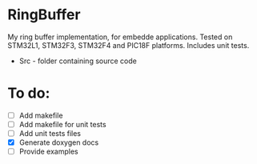 # RingBuffer
My ring buffer implementation, for embedde applications. Tested on STM32L1, STM32F3, STM32F4 and PIC18F platforms. Includes unit tests.<br/>
- Src - folder containing source code
# To do:
- [ ] Add makefile
- [ ] Add makefile for unit tests
- [ ] Add unit tests files 
- [x] Generate doxygen docs 
- [ ] Provide examples

